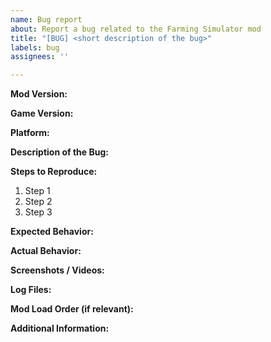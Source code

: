 ```yaml
---
name: Bug report
about: Report a bug related to the Farming Simulator mod
title: "[BUG] <short description of the bug>"
labels: bug
assignees: ''

---
```


**Mod Version:**  
<!-- Please include the mod version (if applicable) -->

**Game Version:**  
<!-- Please include the Farming Simulator game version (e.g., 22.0.0) -->

**Platform:**  
<!-- What platform are you playing on? (PC, Console, etc.) -->

**Description of the Bug:**  
<!-- A clear and concise description of what the bug is. -->

**Steps to Reproduce:**
1. Step 1
2. Step 2
3. Step 3  
<!-- Please provide a step-by-step guide to reproduce the issue. -->

**Expected Behavior:**  
<!-- What did you expect to happen? -->

**Actual Behavior:**  
<!-- What actually happened? -->

**Screenshots / Videos:**  
<!-- If applicable, add screenshots or videos to help explain your problem. -->

**Log Files:**  
<!-- Please attach any relevant log files (e.g., game logs, mod logs). -->

**Mod Load Order (if relevant):**  
<!-- List the order of your mods (if relevant), especially if it's a compatibility issue. -->

**Additional Information:**  
<!-- Any other details that might be relevant to fixing the bug (e.g., other mods running, system specs, etc.). -->
